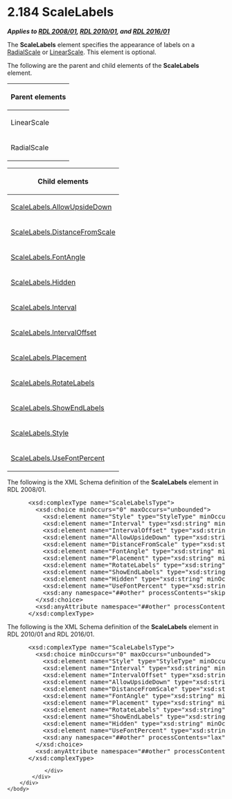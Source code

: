 <html dir="LTR" xmlns:mshelp="http://msdn.microsoft.com/mshelp" xmlns:ddue="http://ddue.schemas.microsoft.com/authoring/2003/5" xmlns:xlink="http://www.w3.org/1999/xlink" xmlns:tool="http://www.microsoft.com/tooltip">
    <head>
        <meta http-equiv="Content-Type" content="text/html; CHARSET=utf-8"></meta>
        <meta name="save" content="history"></meta>
        <title>2.184 ScaleLabels</title>
        <xml>
            <mshelp:toctitle title="2.184 ScaleLabels"></mshelp:toctitle>
            <mshelp:rltitle title="[MS-RDL]: ScaleLabels"></mshelp:rltitle>
            <mshelp:keyword index="A" term="7e678f86-f918-4069-822a-f1324ab0b043"></mshelp:keyword>
            <mshelp:attr name="DCSext.ContentType" value="open specification"></mshelp:attr>
            <mshelp:attr name="AssetID" value="7e678f86-f918-4069-822a-f1324ab0b043"></mshelp:attr>
            <mshelp:attr name="TopicType" value="kbRef"></mshelp:attr>
            <mshelp:attr name="DCSext.Title" value="[MS-RDL]: ScaleLabels" />
        </xml>
    </head>
    <body>
        <div id="header">
            <h1 class="heading">2.184 ScaleLabels</h1>
        </div>
        <div id="mainSection">
            <div id="mainBody">
                <div id="allHistory" class="saveHistory"></div>
                <div id="sectionSection0" class="section" name="collapseableSection">
                    

<p><b><i>Applies to </i></b><a href="1e855f94-4617-47e4-b89e-0856c6cb420f.md"><b><i>RDL 2008/01</i></b></a><b><i>,
</i></b><a href="3428e690-a348-4ec7-8a6a-8efb42d2cdee.md"><b><i>RDL 2010/01</i></b></a><b><i>,
and </i></b><a href="52ce3983-2bfc-4e72-9359-42aaf5fe4509.md"><b><i>RDL 2016/01</i></b></a></p>

<p>The <b>ScaleLabels</b> element specifies the appearance of
labels on a <a href="86468d9f-c561-4b50-a689-5dfccfde8495.md">RadialScale</a>
or <a href="744f8b40-7ad5-4652-94a1-76ae5df59389.md">LinearScale</a>. This
element is optional. </p>

<p>The following are the parent and child elements of the <b>ScaleLabels</b>
element.</p>

<table>
 <thead>
  <tr>
   <th>
   <p>Parent elements</p>
   </th>
  </tr>
 </thead>
 <tr>
  <td>
  <p>LinearScale</p>
  </td>
 </tr>
 <tr>
  <td>
  <p>RadialScale</p>
  </td>
 </tr>
</table>

<p> </p>

<table>
 <thead>
  <tr>
   <th>
   <p>Child elements</p>
   </th>
  </tr>
 </thead>
 <tr>
  <td>
  <p><a href="1c0273f5-8f31-46cd-bd17-175244ae9cbe.md">ScaleLabels.AllowUpsideDown</a>
  </p>
  </td>
 </tr>
 <tr>
  <td>
  <p><a href="d89329ed-aaad-45bb-bd08-91f1c843786c.md">ScaleLabels.DistanceFromScale</a>
  </p>
  </td>
 </tr>
 <tr>
  <td>
  <p><a href="66ee10d3-9c3e-44ef-8fc8-e8354f0601e1.md">ScaleLabels.FontAngle</a>
  </p>
  </td>
 </tr>
 <tr>
  <td>
  <p><a href="31314bf9-41aa-4862-9f07-79c8c8922c5a.md">ScaleLabels.Hidden</a>
  </p>
  </td>
 </tr>
 <tr>
  <td>
  <p><a href="267755d1-8a41-4c1a-bfce-96f873026c3f.md">ScaleLabels.Interval</a>
  </p>
  </td>
 </tr>
 <tr>
  <td>
  <p><a href="098536b9-7073-49ac-98b5-7b7d4ff0f6c6.md">ScaleLabels.IntervalOffset</a>
  </p>
  </td>
 </tr>
 <tr>
  <td>
  <p><a href="cf04fb7d-e753-463d-87c5-d187656290bc.md">ScaleLabels.Placement</a>
  </p>
  </td>
 </tr>
 <tr>
  <td>
  <p><a href="aa7e9913-150c-4b7b-aad7-9e06f0d01911.md">ScaleLabels.RotateLabels</a>
  </p>
  </td>
 </tr>
 <tr>
  <td>
  <p><a href="6640888f-3977-42a3-b421-4888c65b714a.md">ScaleLabels.ShowEndLabels</a>
  </p>
  </td>
 </tr>
 <tr>
  <td>
  <p><a href="16891de3-5aca-4c7a-a489-e54205d642ef.md">ScaleLabels.Style</a>
  </p>
  </td>
 </tr>
 <tr>
  <td>
  <p><a href="aea3d12a-88a3-499f-a7ac-b4ce2a55f60d.md">ScaleLabels.UseFontPercent</a></p>
  </td>
 </tr>
</table>

<p>The following is the XML Schema definition of the <b>ScaleLabels</b>
element in RDL 2008/01.</p>

<dl>
<dd>
<div><pre> &lt;xsd:complexType name=&quot;ScaleLabelsType&quot;&gt;
   &lt;xsd:choice minOccurs=&quot;0&quot; maxOccurs=&quot;unbounded&quot;&gt;
     &lt;xsd:element name=&quot;Style&quot; type=&quot;StyleType&quot; minOccurs=&quot;0&quot; /&gt;
     &lt;xsd:element name=&quot;Interval&quot; type=&quot;xsd:string&quot; minOccurs=&quot;0&quot; /&gt;
     &lt;xsd:element name=&quot;IntervalOffset&quot; type=&quot;xsd:string&quot; minOccurs=&quot;0&quot; /&gt;
     &lt;xsd:element name=&quot;AllowUpsideDown&quot; type=&quot;xsd:string&quot; minOccurs=&quot;0&quot; /&gt;
     &lt;xsd:element name=&quot;DistanceFromScale&quot; type=&quot;xsd:string&quot; minOccurs=&quot;0&quot; /&gt;
     &lt;xsd:element name=&quot;FontAngle&quot; type=&quot;xsd:string&quot; minOccurs=&quot;0&quot; /&gt;
     &lt;xsd:element name=&quot;Placement&quot; type=&quot;xsd:string&quot; minOccurs=&quot;0&quot; /&gt;
     &lt;xsd:element name=&quot;RotateLabels&quot; type=&quot;xsd:string&quot; minOccurs=&quot;0&quot; /&gt;
     &lt;xsd:element name=&quot;ShowEndLabels&quot; type=&quot;xsd:string&quot; minOccurs=&quot;0&quot; /&gt;
     &lt;xsd:element name=&quot;Hidden&quot; type=&quot;xsd:string&quot; minOccurs=&quot;0&quot; /&gt;
     &lt;xsd:element name=&quot;UseFontPercent&quot; type=&quot;xsd:string&quot; minOccurs=&quot;0&quot; /&gt;
     &lt;xsd:any namespace=&quot;##other&quot; processContents=&quot;skip&quot; /&gt;
   &lt;/xsd:choice&gt;
   &lt;xsd:anyAttribute namespace=&quot;##other&quot; processContents=&quot;skip&quot; /&gt;
 &lt;/xsd:complexType&gt;
</pre></div>
</dd></dl>

<p>The following is the XML Schema definition of the <b>ScaleLabels</b>
element in RDL 2010/01 and RDL 2016/01.</p>

<dl>
<dd>
<div><pre> &lt;xsd:complexType name=&quot;ScaleLabelsType&quot;&gt;
   &lt;xsd:choice minOccurs=&quot;0&quot; maxOccurs=&quot;unbounded&quot;&gt;
     &lt;xsd:element name=&quot;Style&quot; type=&quot;StyleType&quot; minOccurs=&quot;0&quot; /&gt;
     &lt;xsd:element name=&quot;Interval&quot; type=&quot;xsd:string&quot; minOccurs=&quot;0&quot; /&gt;
     &lt;xsd:element name=&quot;IntervalOffset&quot; type=&quot;xsd:string&quot; minOccurs=&quot;0&quot; /&gt;
     &lt;xsd:element name=&quot;AllowUpsideDown&quot; type=&quot;xsd:string&quot; minOccurs=&quot;0&quot; /&gt;
     &lt;xsd:element name=&quot;DistanceFromScale&quot; type=&quot;xsd:string&quot; minOccurs=&quot;0&quot; /&gt;
     &lt;xsd:element name=&quot;FontAngle&quot; type=&quot;xsd:string&quot; minOccurs=&quot;0&quot; /&gt;
     &lt;xsd:element name=&quot;Placement&quot; type=&quot;xsd:string&quot; minOccurs=&quot;0&quot; /&gt;
     &lt;xsd:element name=&quot;RotateLabels&quot; type=&quot;xsd:string&quot; minOccurs=&quot;0&quot; /&gt;
     &lt;xsd:element name=&quot;ShowEndLabels&quot; type=&quot;xsd:string&quot; minOccurs=&quot;0&quot; /&gt;
     &lt;xsd:element name=&quot;Hidden&quot; type=&quot;xsd:string&quot; minOccurs=&quot;0&quot; /&gt;
     &lt;xsd:element name=&quot;UseFontPercent&quot; type=&quot;xsd:string&quot; minOccurs=&quot;0&quot; /&gt;
     &lt;xsd:any namespace=&quot;##other&quot; processContents=&quot;lax&quot; /&gt;
   &lt;/xsd:choice&gt;
   &lt;xsd:anyAttribute namespace=&quot;##other&quot; processContents=&quot;lax&quot; /&gt;
 &lt;/xsd:complexType&gt;
</pre></div>
</dd></dl>


                </div>
            </div>
        </div>
    </body>
</html>